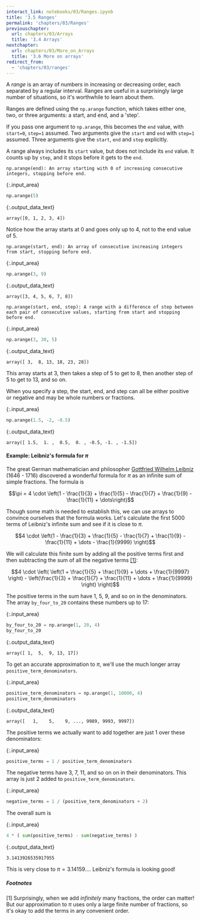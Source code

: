 ```yaml
---
interact_link: notebooks/03/Ranges.ipynb
title: '3.5 Ranges'
permalink: 'chapters/03/Ranges'
previouschapter:
  url: chapters/03/Arrays
  title: '3.4 Arrays'
nextchapter:
  url: chapters/03/More_on_Arrays
  title: '3.6 More on arrays'
redirect_from:
  - 'chapters/03/ranges'
---
```


A *range* is an array of numbers in increasing or decreasing order, each separated by a regular interval. 
Ranges are useful in a surprisingly large number of situations, so it's worthwhile to learn about them.

Ranges are defined  using the `np.arange` function, which takes either one, two, or three arguments: a start, and end, and a 'step'.

If you pass one argument to `np.arange`, this becomes the `end` value, with `start=0`, `step=1` assumed.  Two arguments give the `start` and `end` with `step=1` assumed.  Three arguments give the `start`, `end` and `step` explicitly.

A range always includes its `start` value, but does not include its `end` value.  It counts up by `step`, and it stops before it gets to the `end`.

    np.arange(end): An array starting with 0 of increasing consecutive integers, stopping before end.



{:.input_area}
```python
np.arange(5)
```





{:.output_data_text}
```
array([0, 1, 2, 3, 4])
```



Notice how the array starts at 0 and goes only up to 4, not to the end value of 5.


    np.arange(start, end): An array of consecutive increasing integers from start, stopping before end.



{:.input_area}
```python
np.arange(3, 9)
```





{:.output_data_text}
```
array([3, 4, 5, 6, 7, 8])
```




    np.arange(start, end, step): A range with a difference of step between each pair of consecutive values, starting from start and stopping before end.



{:.input_area}
```python
np.arange(3, 30, 5)
```





{:.output_data_text}
```
array([ 3,  8, 13, 18, 23, 28])
```



This array starts at 3, then takes a step of 5 to get to 8, then another step of 5 to get to 13, and so on.

When you specify a step, the start, end, and step can all be either positive or negative and may be whole numbers or fractions. 



{:.input_area}
```python
np.arange(1.5, -2, -0.5)
```





{:.output_data_text}
```
array([ 1.5,  1. ,  0.5,  0. , -0.5, -1. , -1.5])
```



#### Example: Leibniz's formula for $\pi$

The great German mathematician and philosopher [Gottfried Wilhelm Leibniz](https://en.wikipedia.org/wiki/Gottfried_Wilhelm_Leibniz) 
(1646 - 1716) discovered a wonderful formula for $\pi$ as an infinite sum of simple fractions. The formula is

$$\pi = 4 \cdot \left(1 - \frac{1}{3} + \frac{1}{5} - \frac{1}{7} + \frac{1}{9} - \frac{1}{11} + \dots\right)$$

Though some math is needed to establish this, we can use arrays to convince ourselves that the formula works. Let's calculate the first 5000 terms of Leibniz's infinite sum and see if it is close to $\pi$.

$$4 \cdot \left(1 - \frac{1}{3} + \frac{1}{5} - \frac{1}{7} + \frac{1}{9} - \frac{1}{11} + \dots - \frac{1}{9999} \right)$$

We will calculate this finite sum by adding all the positive terms first and then subtracting the sum of all the negative terms [[1]](#footnotes):

$$4 \cdot \left( \left(1 + \frac{1}{5} + \frac{1}{9} + \dots + \frac{1}{9997} \right) - \left(\frac{1}{3} + \frac{1}{7} + \frac{1}{11} + \dots + \frac{1}{9999} \right) \right)$$

The positive terms in the sum have 1, 5, 9, and so on in the denominators. The array `by_four_to_20` contains these numbers up to 17:



{:.input_area}
```python
by_four_to_20 = np.arange(1, 20, 4)
by_four_to_20
```





{:.output_data_text}
```
array([ 1,  5,  9, 13, 17])
```



To get an accurate approximation to $\pi$, we'll use the much longer array `positive_term_denominators`.



{:.input_area}
```python
positive_term_denominators = np.arange(1, 10000, 4)
positive_term_denominators
```





{:.output_data_text}
```
array([   1,    5,    9, ..., 9989, 9993, 9997])
```



The positive terms we actually want to add together are just 1 over these denominators:



{:.input_area}
```python
positive_terms = 1 / positive_term_denominators
```


The negative terms have 3, 7, 11, and so on on in their denominators. This array is just 2 added to `positive_term_denominators`.



{:.input_area}
```python
negative_terms = 1 / (positive_term_denominators + 2)
```


The overall sum is



{:.input_area}
```python
4 * ( sum(positive_terms) - sum(negative_terms) )
```





{:.output_data_text}
```
3.1413926535917955
```



This is very close to $\pi = 3.14159\dots$. Leibniz's formula is looking good!

<a id='footnotes'></a>
##### Footnotes
[1] Surprisingly, when we add  *infinitely* many fractions, the order can matter! But our approximation to $\pi$ uses only a large finite number of fractions, so it's okay to add the terms in any convenient order.
